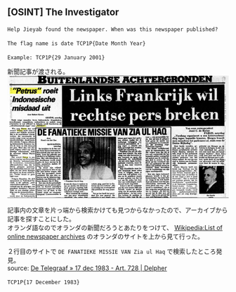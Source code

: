 ## [OSINT] The Investigator
```
Help Jieyab found the newspaper. When was this newspaper published?

The flag name is date TCP1P{Date Month Year}

Example: TCP1P{29 January 2001}
```

新聞記事が渡される。  
![](assets/PETRUS%20roeit%20Indonesische%20misdaad%20uit.png)

記事内の文章を片っ端から検索かけても見つからなかったので、アーカイブから記事を探すことにした。  
オランダ語なのでオランダの新聞だろうとあたりをつけて、 [Wikipedia:List of online newspaper archives](https://en.wikipedia.org/wiki/Wikipedia:List_of_online_newspaper_archives#Netherlands) のオランダのサイトを上から見て行った。  

２行目のサイトで `DE FANATIEKE MISSIE VAN Zia ul Haq` で検索したところ発見。  
source: [De Telegraaf » 17 dec 1983 - Art. 728 | Delpher](https://www.delpher.nl/nl/kranten/view?query=DE+FANATIEKE+MISSIE+VAN+Zia+ul+Haq&coll=ddd&identifier=ddd:011205843:mpeg21:a0728&resultsidentifier=ddd:011205843:mpeg21:a0728&rowid=1)  

`TCP1P{17 December 1983}`